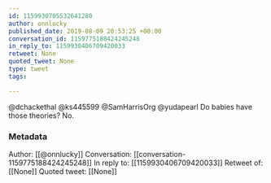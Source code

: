```yaml
---
id: 1159930705532641280
author: onnlucky
published_date: 2019-08-09 20:53:25 +00:00
conversation_id: 1159775188424245248
in_reply_to: 1159930406709420033
retweet: None
quoted_tweet: None
type: tweet
tags:

---
```


@dchackethal @ks445599 @SamHarrisOrg @yudapearl Do babies have those theories? No.

### Metadata

Author: [[@onnlucky]]
Conversation: [[conversation-1159775188424245248]]
In reply to: [[1159930406709420033]]
Retweet of: [[None]]
Quoted tweet: [[None]]
